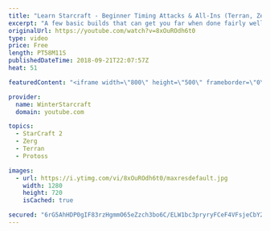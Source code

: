 ```yaml
---
title: "Learn Starcraft - Beginner Timing Attacks & All-Ins (Terran, Zerg & Protoss)"
excerpt: "A few basic builds that can get you far when done fairly well. Also important is how not to overextend and lose everything."
originalUrl: https://youtube.com/watch?v=8xOuROdh6t0
type: video
price: Free
length: PT58M11S
publishedDateTime: 2018-09-21T22:07:57Z
heat: 51

featuredContent: "<iframe width=\"800\" height=\"500\" frameborder=\"0\" src=\"https://www.youtube.com/embed/8xOuROdh6t0\" allow=\"accelerometer; autoplay; encrypted-media; gyroscope; picture-in-picture\" allowfullscreen></iframe>"

provider:
  name: WinterStarcraft
  domain: youtube.com

topics:
  - StarCraft 2
  - Zerg
  - Terran
  - Protoss

images:
  - url: https://i.ytimg.com/vi/8xOuROdh6t0/maxresdefault.jpg
    width: 1280
    height: 720
    isCached: true

secured: "6rG5AhHDP0gIF83rzHgmmO65eZzch3bo6C/ELW1bc3pryryFCeF4VFsjeCbY2fvwd1+2tXvPR8aUF/q2vvu17+HacSFYIk3KgPVXb6PNTUPoVVGXo9uMsqeOplrSjGd1+7MVOCFmelIg9yEkQQxXjkirdiyGarFjKmC9hZWegkv+7csB8a2rcNBnYcNLAMhiQbn5YJFl+pl9fp/fddb455Ha85Pj9z231CndN3UhCRQrKwM4QjDoMLAz4IRGnQ9a+xLafk1lBco/G051vx6IHwO1s8mreAhMu84f5xrNMvEqkwGjEkfnXHlf+ecq4HG9WpPmaZiE60w9uYzcKtqIctCznfJLy1MI3+HY89p0JcLIHnhXf4JE7Iu3xOzh+lp9l3oS/6562vLLOe/tVoCWiCAV2mHvtwIbq6IhXmRHLAg=;H9kZYrcqL4HYSGYVf5NoXA=="
---
```


